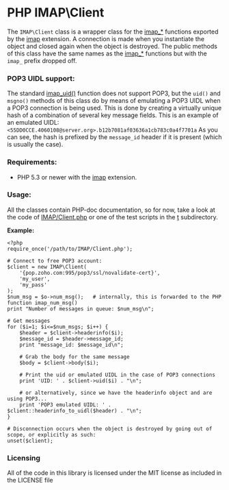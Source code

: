 PHP IMAP\Client
===============

The `IMAP\Client` class is a wrapper class for the [imap_*](http://php.net/manual/en/ref.imap.php) functions exported by the [imap](http://php.net/manual/en/book.imap.php) extension.
A connection is made when you instantiate the object and closed again when the object is destroyed.
The public methods of this class have the same names as the [imap_*](http://php.net/manual/en/ref.imap.php) functions but with the `imap_` prefix dropped off.

### POP3 UIDL support:
The standard [imap_uid()](http://php.net/manual/en/function.imap-uid.php) function does not support POP3, but the `uid()` and `msgno()` methods of this class do by means of emulating a POP3 UIDL when a POP3 connection is being used. This is done by creating a virtually unique hash of a combination of several key message fields. This is an example of an emulated UIDL:
`<55DD0CCE.4060108@server.org>.b12b7081af03636a1cb783c0a4f7701a`
As you can see, the hash is prefixed by the `message_id` header if it is present (which is usually the case).

### Requirements:
*  PHP 5.3 or newer with the [imap](http://php.net/manual/en/book.imap.php) extension.

### Usage:
All the classes contain PHP-doc documentation, so for now, take a look at the code of [IMAP/Client.php](../master/src/IMAP/Client.php) or one of the test scripts in the [t](../master/t/) subdirectory.

**Example:**

	<?php
	require_once('/path/to/IMAP/Client.php');

	# Connect to free POP3 account:
	$client = new IMAP\Client(
		'{pop.zoho.com:995/pop3/ssl/novalidate-cert}',
		'my_user',
		'my_pass'
	);
	$num_msg = $o->num_msg();	# internally, this is forwarded to the PHP function imap_num_msg()
	print "Number of messages in queue: $num_msg\n";

	# Get messages
	for ($i=1; $i<=$num_msgs; $i++) {
		$header = $client->headerinfo($i);
		$message_id = $header->message_id;
		print "message_id: $message_id\n";		

		# Grab the body for the same message
		$body = $client->body($i);
		
		# Print the uid or emulated UIDL in the case of POP3 connections
		print 'UID: ' . $client->uid($i) . "\n";

		# or alternatively, since we have the headerinfo object and are using POP3...
		print 'POP3 emulated UIDL: ' . $client::headerinfo_to_uidl($header) . "\n";
	}

	# Disconnection occurs when the object is destroyed by going out of scope, or explicitly as such:
	unset($client);


### Licensing
All of the code in this library is licensed under the MIT license as included in the LICENSE file
